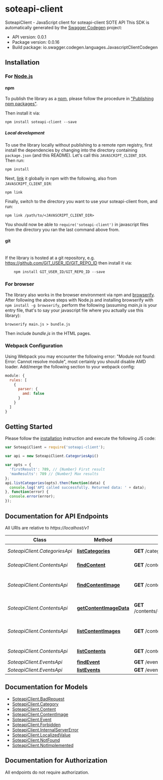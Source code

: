 # soteapi-client

SoteapiClient - JavaScript client for soteapi-client
SOTE API
This SDK is automatically generated by the [Swagger Codegen](https://github.com/swagger-api/swagger-codegen) project:

- API version: 0.0.1
- Package version: 0.0.16
- Build package: io.swagger.codegen.languages.JavascriptClientCodegen

## Installation

### For [Node.js](https://nodejs.org/)

#### npm

To publish the library as a [npm](https://www.npmjs.com/),
please follow the procedure in ["Publishing npm packages"](https://docs.npmjs.com/getting-started/publishing-npm-packages).

Then install it via:

```shell
npm install soteapi-client --save
```

##### Local development

To use the library locally without publishing to a remote npm registry, first install the dependencies by changing 
into the directory containing `package.json` (and this README). Let's call this `JAVASCRIPT_CLIENT_DIR`. Then run:

```shell
npm install
```

Next, [link](https://docs.npmjs.com/cli/link) it globally in npm with the following, also from `JAVASCRIPT_CLIENT_DIR`:

```shell
npm link
```

Finally, switch to the directory you want to use your soteapi-client from, and run:

```shell
npm link /path/to/<JAVASCRIPT_CLIENT_DIR>
```

You should now be able to `require('soteapi-client')` in javascript files from the directory you ran the last 
command above from.

#### git
#
If the library is hosted at a git repository, e.g.
https://github.com/GIT_USER_ID/GIT_REPO_ID
then install it via:

```shell
    npm install GIT_USER_ID/GIT_REPO_ID --save
```

### For browser

The library also works in the browser environment via npm and [browserify](http://browserify.org/). After following
the above steps with Node.js and installing browserify with `npm install -g browserify`,
perform the following (assuming *main.js* is your entry file, that's to say your javascript file where you actually 
use this library):

```shell
browserify main.js > bundle.js
```

Then include *bundle.js* in the HTML pages.

### Webpack Configuration

Using Webpack you may encounter the following error: "Module not found: Error:
Cannot resolve module", most certainly you should disable AMD loader. Add/merge
the following section to your webpack config:

```javascript
module: {
  rules: [
    {
      parser: {
        amd: false
      }
    }
  ]
}
```

## Getting Started

Please follow the [installation](#installation) instruction and execute the following JS code:

```javascript
var SoteapiClient = require('soteapi-client');

var api = new SoteapiClient.CategoriesApi()

var opts = { 
  'firstResult': 789, // {Number} First result
  'maxResults': 789 // {Number} Max results
};
api.listCategories(opts).then(function(data) {
  console.log('API called successfully. Returned data: ' + data);
}, function(error) {
  console.error(error);
});


```

## Documentation for API Endpoints

All URIs are relative to *https://localhost/v1*

Class | Method | HTTP request | Description
------------ | ------------- | ------------- | -------------
*SoteapiClient.CategoriesApi* | [**listCategories**](docs/CategoriesApi.md#listCategories) | **GET** /categories | Lists categories
*SoteapiClient.ContentsApi* | [**findContent**](docs/ContentsApi.md#findContent) | **GET** /contents/{contentId} | Finds content
*SoteapiClient.ContentsApi* | [**findContentImage**](docs/ContentsApi.md#findContentImage) | **GET** /contents/{contentId}/images/{imageId} | Returns a single content image
*SoteapiClient.ContentsApi* | [**getContentImageData**](docs/ContentsApi.md#getContentImageData) | **GET** /contents/{contentId}/images/{imageId}/data | Returns an content image data
*SoteapiClient.ContentsApi* | [**listContentImages**](docs/ContentsApi.md#listContentImages) | **GET** /contents/{contentId}/images | Returns a list of content images
*SoteapiClient.ContentsApi* | [**listContents**](docs/ContentsApi.md#listContents) | **GET** /contents | Lists contents
*SoteapiClient.EventsApi* | [**findEvent**](docs/EventsApi.md#findEvent) | **GET** /events/{eventId} | Finds event
*SoteapiClient.EventsApi* | [**listEvents**](docs/EventsApi.md#listEvents) | **GET** /events | Lists events


## Documentation for Models

 - [SoteapiClient.BadRequest](docs/BadRequest.md)
 - [SoteapiClient.Category](docs/Category.md)
 - [SoteapiClient.Content](docs/Content.md)
 - [SoteapiClient.ContentImage](docs/ContentImage.md)
 - [SoteapiClient.Event](docs/Event.md)
 - [SoteapiClient.Forbidden](docs/Forbidden.md)
 - [SoteapiClient.InternalServerError](docs/InternalServerError.md)
 - [SoteapiClient.LocalizedValue](docs/LocalizedValue.md)
 - [SoteapiClient.NotFound](docs/NotFound.md)
 - [SoteapiClient.NotImplemented](docs/NotImplemented.md)


## Documentation for Authorization

 All endpoints do not require authorization.

